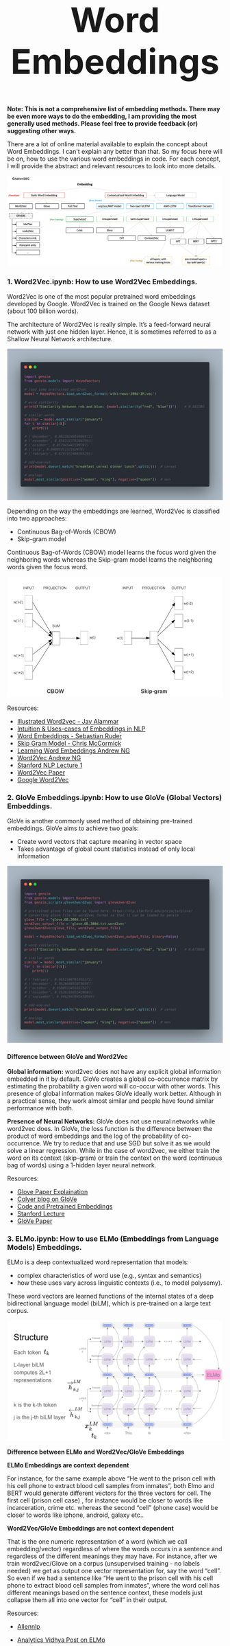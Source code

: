 <h1 align="center" style="font-size:80px">
    Word Embeddings
</h1>

**Note: This is not a comprehensive list of embedding methods. There may be even more ways to do the embedding, I am providing the most generally used methods. Please feel free to provide feedback (or) suggesting other ways.**

There are a lot of online material available to explain the concept about Word Embeddings. I can't explain any better than that. So my focus here will be on, how to use the various word embeddings in code. For each concept, I will provide the abstract and relevant resources to look into more details.

![emb](../assets/images/embeddings/embeddings.png)

### 1. Word2Vec.ipynb: How to use Word2Vec Embeddings.

Word2Vec is one of the most popular pretrained word embeddings developed by Google. Word2Vec is trained on the Google News dataset (about 100 billion words).

The architecture of Word2Vec is really simple. It’s a feed-forward neural network with just one hidden layer. Hence, it is sometimes referred to as a Shallow Neural Network architecture.

![word2vec arch](../assets/images/embeddings/gensim.png)


Depending on the way the embeddings are learned, Word2Vec is classified into two approaches:

- Continuous Bag-of-Words (CBOW)
- Skip-gram model

Continuous Bag-of-Words (CBOW) model learns the focus word given the neighboring words whereas the Skip-gram model learns the neighboring words given the focus word. 

![word2vec arch](../assets/images/embeddings/word2vec.png)

Resources:

- [Illustrated Word2vec - Jay Alammar](http://jalammar.github.io/illustrated-word2vec/)
- [Intuition & Uses-cases of Embeddings in NLP](https://www.youtube.com/watch?v=4-QoMdSqG_I)
- [Word Embeddings - Sebastian Ruder](https://ruder.io/word-embeddings-1/)
- [Skip Gram Model - Chris McCormick](http://mccormickml.com/2016/04/19/word2vec-tutorial-the-skip-gram-model/)
- [Learning Word Embeddings Andrew NG](https://www.youtube.com/watch?v=xtPXjvwCt64)
- [Word2Vec Andrew NG](https://www.youtube.com/watch?v=jak0sKPoKu8)
- [Stanford NLP Lecture 1](https://www.youtube.com/watch?v=8rXD5-xhemo&list=PLoROMvodv4rOhcuXMZkNm7j3fVwBBY42z&index=1)
- [Word2Vec Paper](https://papers.nips.cc/paper/5021-distributed-representations-of-words-and-phrases-and-their-compositionality.pdf)
- [Google Word2Vec](https://code.google.com/archive/p/word2vec/)


### 2. GloVe Embeddings.ipynb: How to use GloVe (Global Vectors) Embeddings.

GloVe is another commonly used method of obtaining pre-trained embeddings. GloVe aims to achieve two goals:

- Create word vectors that capture meaning in vector space
- Takes advantage of global count statistics instead of only local information

![glove arch](../assets/images/embeddings/glove.png)

#### Difference between GloVe and Word2Vec

**Global information:** word2vec does not have any explicit global information embedded in it by default. GloVe creates a global co-occurrence matrix by estimating the probability a given word will co-occur with other words. This presence of global information makes GloVe ideally work better. Although in a practical sense, they work almost similar and people have found similar performance with both.

**Presence of Neural Networks:** GloVe does not use neural networks while word2vec does. In GloVe, the loss function is the difference between the product of word embeddings and the log of the probability of co-occurrence. We try to reduce that and use SGD but solve it as we would solve a linear regression. While in the case of word2vec, we either train the word on its context (skip-gram) or train the context on the word (continuous bag of words) using a 1-hidden layer neural network.

Resources:

- [Glove Paper Explaination](https://mlexplained.com/2018/04/29/paper-dissected-glove-global-vectors-for-word-representation-explained/)
- [Colyer blog on GloVe](https://blog.acolyer.org/2016/04/22/glove-global-vectors-for-word-representation/)
- [Code and Pretrained Embeddings](https://nlp.stanford.edu/projects/glove/)
- [Stanford Lecture](https://www.youtube.com/watch?v=ASn7ExxLZws)
- [GloVe Paper](https://www-nlp.stanford.edu/pubs/glove.pdf)

### 3. ELMo.ipynb: How to use ELMo (Embeddings from Language Models) Embeddings.

ELMo is a deep contextualized word representation that models:

- complex characteristics of word use (e.g., syntax and semantics)
- how these uses vary across linguistic contexts (i.e., to model polysemy).

These word vectors are learned functions of the internal states of a deep bidirectional language model (biLM), which is pre-trained on a large text corpus.

![elmo arch](../assets/images/embeddings/elmo.png)

**Difference between ELMo and Word2Vec/GloVe Embeddings**

**ELMo Embeddings are context dependent**

For instance, for the same example above “He went to the prison cell with his cell phone to extract blood cell samples from inmates”, both Elmo and BERT would generate different vectors for the three vectors for cell. The first cell (prison cell case) , for instance would be closer to words like incarceration, crime etc. whereas the second “cell” (phone case) would be closer to words like iphone, android, galaxy etc..

**Word2Vec/GloVe Embeddings are not context dependent**

That is the one numeric representation of a word (which we call embedding/vector) regardless of where the words occurs in a sentence and regardless of the different meanings they may have. For instance, after we train word2vec/Glove on a corpus (unsupervised training - no labels needed) we get as output one vector representation for, say the word “cell”. So even if we had a sentence like “He went to the prison cell with his cell phone to extract blood cell samples from inmates”, where the word cell has different meanings based on the sentence context, these models just collapse them all into one vector for “cell” in their output.

Resources:

- [Allennlp](https://allennlp.org/elmo)
- [Analytics Vidhya Post on ELMo](https://www.analyticsvidhya.com/blog/2019/03/learn-to-use-elmo-to-extract-features-from-text/?utm_source=blog&utm_medium=pretrained-word-embeddings-nlp)

- [ELMo talk](https://www.youtube.com/watch?v=9JfGxKkmBc0)

- [NLP with Elmo and Flair](https://www.youtube.com/watch?v=ZEhWpZGlJvE)

- [ELMo Paper](https://arxiv.org/pdf/1802.05365.pdf)

### 4. Sentence Embeddings.ipynb: How to create sentence embeddings using BERT / LSTM / CNN models

BERT has set a new state-of-the-art performance on sentence-pair regression tasks like semantic textual similarity (STS). However, it requires that both sentences are fed into the network, which causes a massive computational overhead.

Finding in a collection of n = 10 000 sentences the pair with the highest similarity requires with BERT 𝑛∗(𝑛−1)/2 = 49 995 000 inference computations. On a modern V100 GPU, this requires about 65 hours. Similar, finding which of the over 40 million existent questions of Quora is the most similar for a new question could be modeled as a pair-wise comparison with BERT, however, answering a single query would require over 50 hours.

The construction of BERT makes it unsuitable for semantic similarity search as well as for unsupervised tasks like clustering.

A common method to address clustering and semantic search is to map each sentence to a vector space such that semantically similar sentences are close. Researchers have started to input individual sentences into BERT and to derive fixedsize sentence embeddings. The most commonly used approach is to average the BERT output layer (known as BERT embeddings) or by using the output of the first token (the [CLS] token). This common practice yields rather bad sentence embeddings, often worse than averaging GloVe embeddings

To alleviate this issue, a new architecture called SBERT was used. The siamese network architecture enables that fixed-sized vectors for input sentences can be derived. Using a similarity measure like cosinesimilarity or Manhatten / Euclidean distance, semantically similar sentences can be found. These similarity measures can be performed extremely efficient on modern hardware, allowing SBERT to be used for semantic similarity search as well as for clustering.

![sentence emb](../assets/images/embeddings/sentence_emb.png)

The complexity for finding the most similar sentence pair in a collection of 10,000 sentences is reduced from 65 hours with BERT to the computation of 10,000 sentence embeddings
(\~5 seconds with SBERT) and computing cosinesimilarity (~0.01 seconds). By using optimized index structures, finding the most similar Quora question can be reduced from 50 hours to a few milliseconds.

Resources:

- [Sentence BERT Paper](https://arxiv.org/pdf/1908.10084.pdf)
- [Sentence Transformers Repo](https://github.com/UKPLab/sentence-transformers)
